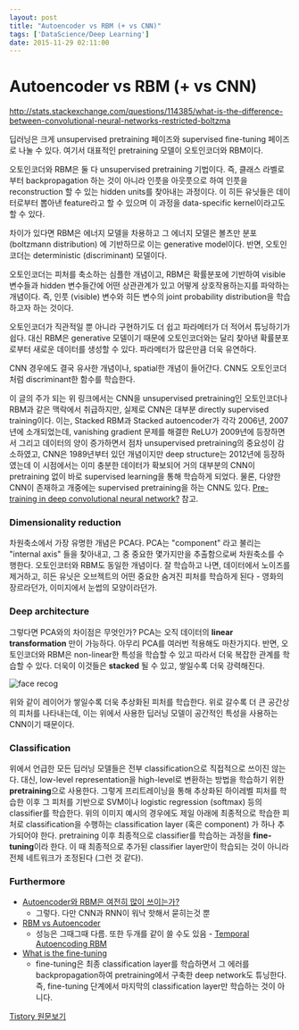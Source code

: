 ```yaml
---
layout: post
title: "Autoencoder vs RBM (+ vs CNN)"
tags: ['DataScience/Deep Learning']
date: 2015-11-29 02:11:00
---
```

# Autoencoder vs RBM (+ vs CNN)

<http://stats.stackexchange.com/questions/114385/what-is-the-difference-between-convolutional-neural-networks-restricted-boltzma>

딥러닝은 크게 unsupervised pretraining 페이즈와 supervised fine-tuning 페이즈로 나눌 수 있다. 여기서 대표적인 pretraining 모델이 오토인코더와 RBM이다. 

오토인코더와 RBM은 둘 다 unsupervised pretraining 기법이다. 즉, 클래스 라벨로부터 backpropagation 하는 것이 아니라 인풋을 아웃풋으로 하여 인풋을 reconstruction 할 수 있는 hidden units를 찾아내는 과정이다. 이 히든 유닛들은 데이터로부터 뽑아낸 feature라고 할 수 있으며 이 과정을 data-specific kernel이라고도 할 수 있다. 

차이가 있다면 RBM은 에너지 모델을 차용하고 그 에너지 모델은 볼츠만 분포 (boltzmann distribution) 에 기반하므로 이는 generative model이다. 반면, 오토인코더는 deterministic (discriminant) 모델이다. 

오토인코더는 피처를 축소하는 심플한 개념이고, RBM은 확률분포에 기반하여 visible 변수들과 hidden 변수들간에 어떤 상관관계가 있고 어떻게 상호작용하는지를 파악하는 개념이다. 즉, 인풋 (visible) 변수와 히든 변수의 joint probability distribution을 학습하고자 하는 것이다.

오토인코더가 직관적일 뿐 아니라 구현하기도 더 쉽고 파라메터가 더 적어서 튜닝하기가 쉽다. 대신 RBM은 generative 모델이기 때문에 오토인코더와는 달리 찾아낸 확률분포로부터 새로운 데이터를 생성할 수 있다. 파라메터가 많은만큼 더욱 유연하다.

CNN 경우에도 결국 유사한 개념이나, spatial한 개념이 들어간다. CNN도 오토인코더처럼 discriminant한 함수를 학습한다. 

이 글의 주가 되는 위 링크에서는 CNN을 unsupervised pretraining인 오토인코더나 RBM과 같은 맥락에서 취급하지만, 실제로 CNN은 대부분 directly supervised training이다. 이는, Stacked RBM과 Stacked autoencoder가 각각 2006년, 2007년에 소개되었는데, vanishing gradient 문제를 해결한 ReLU가 2009년에 등장하면서 그리고 데이터의 양이 증가하면서 점차 unsupervised pretraining의 중요성이 감소하였고, CNN은 1989년부터 있던 개념이지만 deep structure는 2012년에 등장하였는데 이 시점에서는 이미 충분한 데이터가 확보되어 거의 대부분의 CNN이 pretraining 없이 바로 supervised learning을 통해 학습하게 되었다. 물론, 다양한 CNN이 존재하고 개중에는 supervised pretraining을 하는 CNN도 있다. [Pre-training in deep convolutional neural network?](http://stats.stackexchange.com/questions/163600/pre-training-in-deep-convolutional-neural-network) 참고.

### Dimensionality reduction

차원축소에서 가장 유명한 개념은 PCA다. PCA는 "component" 라고 불리는 "internal axis" 들을 찾아내고, 그 중 중요한 몇가지만을 추출함으로써 차원축소를 수행한다. 오토인코터와 RBM도 동일한 개념이다. 잘 학습하고 나면, 데이터에서 노이즈를 제거하고, 히든 유닛은 오브젝트의 어떤 중요한 숨겨진 피처를 학습하게 된다 - 영화의 장르라던가, 이미지에서 눈썹의 모양이라던가. 

### Deep architecture

그렇다면 PCA와의 차이점은 무엇인가? PCA는 오직 데이터의 **linear transformation** 만이 가능하다. 아무리 PCA를 여러번 적용해도 마찬가지다. 반면, 오토인코더와 RBM은 non-linear한 특성을 학습할 수 있고 따라서 더욱 복잡한 관계를 학습할 수 있다. 더욱이 이것들은 **stacked** 될 수 있고, 쌓일수록 더욱 강력해진다. 

![face recog](http://i.stack.imgur.com/oGBRR.jpg)

위와 같이 레이어가 쌓일수록 더욱 추상화된 피처를 학습한다. 위로 갈수록 더 큰 공간상의 피처를 나타내는데, 이는 위에서 사용한 딥러닝 모델이 공간적인 특성을 사용하는 CNN이기 때문이다.

### Classification

위에서 언급한 모든 딥러닝 모델들은 전부 classification으로 직접적으로 쓰이진 않는다. 대신, low-level representation을 high-level로 변환하는 방법을 학습하기 위한 **pretraining**으로 사용한다. 그렇게 프리트레이닝을 통해 추상화된 하이레벨 피처를 학습한 이후 그 피처를 기반으로 SVM이나 logistic regression (softmax) 등의 classifier를 학습한다. 위의 이미지 예시의 경우에도 제일 아래에 최종적으로 학습한 피처로 classification을 수행하는 classification layer (혹은 component) 가 하나 추가되어야 한다. pretraining 이후 최종적으로 classifier를 학습하는 과정을 **fine-tuning**이라 한다. 이 때 최종적으로 추가된 classifier layer만이 학습되는 것이 아니라 전체 네트워크가 조정된다 (그런 것 같다).

### Furthermore

  * [Autoencoder와 RBM은 여전히 많이 쓰이는가?](https://www.quora.com/Are-RBM-autoencoders-still-in-use-in-current-deep-learning-projects)
    * 그렇다. 다만 CNN과 RNN이 워낙 핫해서 묻히는것 뿐 
  * [RBM vs Autoencoder](https://www.quora.com/When-should-I-use-an-autoencoder-versus-an-RBM)
    * 성능은 그때그때 다름. 또한 두개를 같이 쓸 수도 있음 - [Temporal Autoencoding RBM](http://arxiv.org/pdf/1210.8353.pdf)
  * [What is the fine-tuning](http://metaoptimize.com/qa/questions/10918/what-exactly-is-the-fine-tuning-phase-in-deep-learning)
    * fine-tuning은 최종 classification layer를 학습하면서 그 에러를 backpropagation하여 pretraining에서 구축한 deep network도 튜닝한다. 즉, fine-tuning 단계에서 마지막의 classification layer만 학습하는 것이 아니다.


[Tistory 원문보기](http://khanrc.tistory.com/131)
